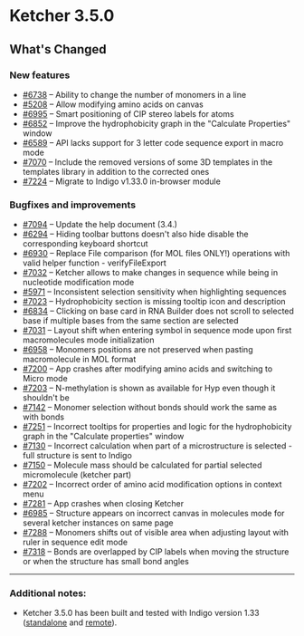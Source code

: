 
# Ketcher 3.5.0

## What's Changed

### New features
- [#6738](https://github.com/epam/ketcher/issues/6738) – Ability to change the number of monomers in a line
- [#5208](https://github.com/epam/ketcher/issues/5208) – Allow modifying amino acids on canvas
- [#6995](https://github.com/epam/ketcher/issues/6995) – Smart positioning of CIP stereo labels for atoms
- [#6852](https://github.com/epam/ketcher/issues/6852) – Improve the hydrophobicity graph in the "Calculate Properties" window
- [#6589](https://github.com/epam/ketcher/issues/6589) – API lacks support for 3 letter code sequence export in macro mode
- [#7070](https://github.com/epam/ketcher/issues/7070) – Include the removed versions of some 3D templates in the templates library in addition to the corrected ones
- [#7224](https://github.com/epam/ketcher/issues/7224) – Migrate to Indigo v1.33.0 in-browser module

### Bugfixes and improvements
- [#7094](https://github.com/epam/ketcher/issues/7094) – Update the help document (3.4.)
- [#6294](https://github.com/epam/ketcher/issues/6294) – Hiding toolbar buttons doesn't also hide disable the corresponding keyboard shortcut
- [#6930](https://github.com/epam/ketcher/issues/6930) – Replace File comparison (for MOL files ONLY!) operations with valid helper function - verifyFileExport
- [#7032](https://github.com/epam/ketcher/issues/7032) – Ketcher allows to make changes in sequence while being in nucleotide modification mode
- [#5971](https://github.com/epam/ketcher/issues/5971) – Inconsistent selection sensitivity when highlighting sequences
- [#7023](https://github.com/epam/ketcher/issues/7023) – Hydrophobicity section is missing tooltip icon and description
- [#6834](https://github.com/epam/ketcher/issues/6834) – Clicking on base card in RNA Builder does not scroll to selected base if multiple bases from the same section are selected
- [#7031](https://github.com/epam/ketcher/issues/7031) – Layout shift when entering symbol in sequence mode upon first macromolecules mode initialization
- [#6958](https://github.com/epam/ketcher/issues/6958) – Monomers positions are not preserved when pasting macromolecule in MOL format
- [#7200](https://github.com/epam/ketcher/issues/7200) – App crashes after modifying amino acids and switching to Micro mode
- [#7203](https://github.com/epam/ketcher/issues/7203) – N-methylation is shown as available for Hyp even though it shouldn't be
- [#7142](https://github.com/epam/ketcher/issues/7142) – Monomer selection without bonds should work the same as with bonds
- [#7251](https://github.com/epam/ketcher/issues/7251) – Incorrect tooltips for properties and logic for the hydrophobicity graph in the "Calculate properties" window
- [#7130](https://github.com/epam/ketcher/issues/7130) – Incorrect calculation when part of a microstructure is selected - full structure is sent to Indigo
- [#7150](https://github.com/epam/ketcher/issues/7150) – Molecule mass should be calculated for partial selected micromolecule (ketcher part)
- [#7202](https://github.com/epam/ketcher/issues/7202) – Incorrect order of amino acid modification options in context menu
- [#7281](https://github.com/epam/ketcher/issues/7281) – App crashes when closing Ketcher
- [#6985](https://github.com/epam/ketcher/issues/6985) – Structure appears on incorrect canvas in molecules mode for several ketcher instances on same page
- [#7288](https://github.com/epam/ketcher/issues/7288) – Monomers shifts out of visible area when adjusting layout with ruler in sequence edit mode
- [#7318](https://github.com/epam/ketcher/issues/7318) – Bonds are overlapped by CIP labels when moving the structure or when the structure has small bond angles

---

### Additional notes:
- Ketcher 3.5.0 has been built and tested with Indigo version 1.33 ([standalone](https://www.npmjs.com/package/indigo-ketcher/v/1.33.0) and [remote](https://hub.docker.com/layers/epmlsop/indigo-service/1.33.0/images/sha256-e6c8cb1bbede651471b905c927dd1743819ef3025f7c86db13c4aa7db560dc36)).
